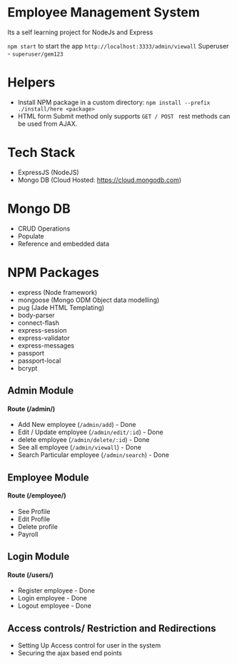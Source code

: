 # Employee Management System
Its a self learning project for NodeJs and Express

`npm start` to start the app `http://localhost:3333/admin/viewall`
Superuser - `superuser/gem123`

# Helpers
- Install NPM package in a custom directory:  `npm install --prefix ./install/here <package>`
- HTML form Submit method only supports `GET / POST ` rest methods can be used from AJAX.

# Tech Stack
- ExpressJS (NodeJS)
- Mongo DB (Cloud Hosted: https://cloud.mongodb.com)

# Mongo DB
- CRUD Operations
- Populate
- Reference and embedded data


# NPM Packages
- express (Node framework) 
- mongoose (Mongo ODM Object data modelling) 
- pug (Jade HTML Templating) 
- body-parser
- connect-flash
- express-session
- express-validator
- express-messages
- passport
- passport-local
- bcrypt


## Admin Module 
#### Route (/admin/)
- Add New employee (`/admin/add`) - Done
- Edit / Update employee (`/admin/edit/:id`) - Done
- delete employee (`/admin/delete/:id`) - Done
- See all employee (`/admin/viewall`) - Done
- Search Particular employee (`/admin/search`) - Done

## Employee Module 
#### Route (/employee/)
- See Profile
- Edit Profile
- Delete profile
- Payroll

## Login Module

#### Route (/users/)
- Register employee - Done
- Login employee - Done
- Logout employee - Done

## Access controls/ Restriction and Redirections
- Setting Up Access control for user in the system
- Securing the ajax based end points

